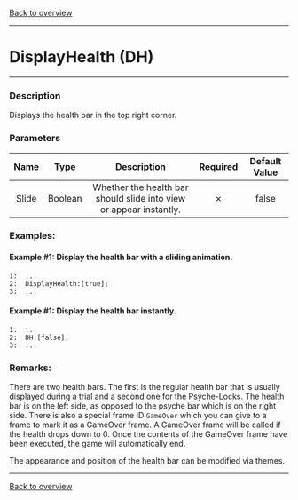 [Back to overview](index.md)

---
# DisplayHealth (DH)

---

### Description
Displays the health bar in the top right corner.

### Parameters

|Name|Type|Description|Required|Default Value|
|:---:|:---:|:---:|:---:|:---:|
|Slide|Boolean|Whether the health bar should slide into view or appear instantly.|✗|false|

### Examples:
#### Example #1: Display the health bar with a sliding animation.
```
1:  ...
2:  DisplayHealth:[true];
3:  ...
```

#### Example #1: Display the health bar instantly.
```
1:  ...
2:  DH:[false];
3:  ...
```

### Remarks:
There are two health bars. The first is the regular health bar that is usually displayed during a trial and a second one for the Psyche-Locks. The health bar is on the left side, as opposed to the psyche bar which is on the right side. There is also a special frame ID `GameOver` which you can give to a frame to mark it as a GameOver frame. A GameOver frame will be called if the health drops down to 0. Once the contents of the GameOver frame have been executed, the game will automatically end.

The appearance and position of the health bar can be modified via themes.

---
[Back to overview](index.md)
